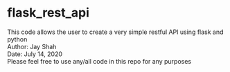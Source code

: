 # flask_rest_api
This code allows the user to create a very simple restful API using flask and python  
Author: Jay Shah  
Date: July 14, 2020  
Please feel free to use any/all code in this repo for any purposes
